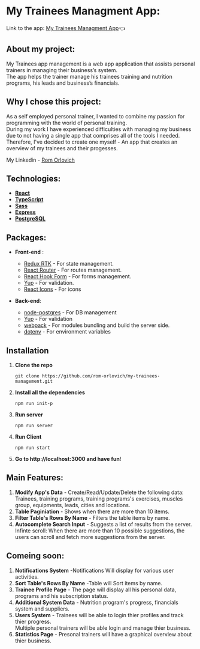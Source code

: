 # My Trainees Managment App:
Link to the app: [My Trainees Managment App](https://my-trainees-managment.herokuapp.com):point_left:

## About my project:

My Trainees app management is a web app application that assists
personal trainers in managing their business’s system.
\
The app helps the trainer manage his trainees training and nutrition programs, his leads and business’s financials.

## Why I chose this project:
As a self employed personal trainer, I wanted to combine my passion for programming with the world of personal training.
\
During my work I have experienced difficulties with managing my business due to not having a single app that comprises all of the tools I needed.
\
Therefore, I've decided to create one myself - An app that creates an overview of my trainees and their progesses.

My Linkedin - [Rom Orlovich](https://www.linkedin.com/in/rom-orlovich/)

## Technologies:

- **[React](https://reactjs.org/)**
- **[TypeScript](https://www.typescriptlang.org/)**
- **[Sass](https://www.npmjs.com/package/sass)**
- **[Express](https://www.npmjs.com/package/express)**
- **[PostgreSQL](https://www.postgresql.org/)**

## Packages:

- **Front-end** :
    - [Redux RTK](https://www.npmjs.com/package/@reduxjs/toolkit) - For state management.
    - [React Router](https://www.npmjs.com/package/react-router-dom) - For routes management.
    - [React Hook Form](https://www.npmjs.com/package/react-hook-form) - For forms management.
    - [Yup](https://www.npmjs.com/package/yup) - For validation.
    - [React Icons](https://www.npmjs.com/package/react-icons) - For icons

- **Back-end**:
    - [node-postgres](https://www.npmjs.com/package/pg) - For DB management
    - [Yup](https://www.npmjs.com/package/yup) - For validation
    - [webpack](https://www.npmjs.com/package/webpack) - For modules bundling and build the server side.
    - [dotenv](https://www.npmjs.com/package/dotenv) - For environment variables

## Installation
1. **Clone the repo**
   ```
   git clone https://github.com/rom-orlovich/my-trainees-management.git
   ```
2. **Install all the dependencies** 
   ```
   npm run init-p 
   ```
3. **Run server**
   ```
   npm run server
   ```
   
4. **Run Client**
   ```
   npm run start
   ```

5. **Go to http://localhost:3000 and have fun**!

## Main Features:
1. **Modify App's Data** - Create/Read/Update/Delete the following data: Trainees, training programs, training programs's exercises, muscles group, equipments, 
leads, cities and locations.
2. **Table Paginiation** - Shows when there are more than 10 items.
3. **Filter Table's Rows By Name** - Filters the table items by name.  
4. **Autocomplete Search Input** - Suggests a list of results from the server. \
Infinte scroll: When there are more than 10 possible suggestions, the users can scroll and fetch more suggestions from the server. 
 
 ## Comeing soon:
 1. **Notifications System** -Notifications Will display for various user activities.
 2. **Sort Table's Rows By Name** -Table will Sort items by name.
 3. **Trainee Profile Page** - The page will display all his personal data, programs and his subscription status.  
 4. **Additional System Data** - Nutrition program's progress, financials system and suppliers.
 5. **Users System** - Trainees will be able to login thier profiles and track thier progress.\
Multiple personal trainers will be able login and manage thier business.
 5. **Statistics Page** - Presonal trainers will have a graphical overview about thier business.


